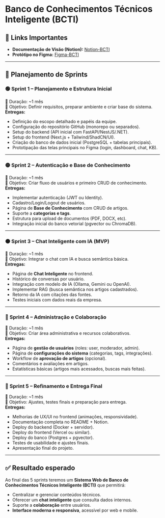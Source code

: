 # Banco de Conhecimentos Técnicos Inteligente (BCTI)

## 📌 Links Importantes
- **Documentação de Visão (Notion):** [Notion-BCTI](https://www.notion.so/Documento-de-Vis-o-Banco-de-Conhecimento-T-cnico-Inteligente-9fa5c04504a9460f826e28496e93fe9d?source=copy_link)  
- **Protótipo no Figma:** [Figma-BCTI](https://www.figma.com/design/YyMuWpLQ9j3jOzT3qSID3F/PJ_integrador?node-id=0-1&t=i0llnCYYjtMmTRwU-1)  

---

## 🚀 Planejamento de Sprints

### 🟢 Sprint 1 – Planejamento e Estrutura Inicial
📅 Duração: ~1 mês  
🎯 Objetivo: Definir requisitos, preparar ambiente e criar base do sistema.  
**Entregas:**
- Definição do escopo detalhado e papéis da equipe.  
- Configuração do repositório GitHub (monorepo ou separados).  
- Setup do backend (API inicial com FastAPI/NestJS/.NET).  
- Setup do frontend (Next.js + Tailwind/ShadCN/UI).  
- Criação do banco de dados inicial (PostgreSQL + tabelas principais).  
- Prototipação das telas principais no Figma (login, dashboard, chat, KB).  

---

### 🟡 Sprint 2 – Autenticação e Base de Conhecimento
📅 Duração: ~1 mês  
🎯 Objetivo: Criar fluxo de usuários e primeiro CRUD de conhecimento.  
**Entregas:**
- Implementar autenticação (JWT ou Identity).  
- Cadastro/Login/Logout de usuários.  
- Página de **Base de Conhecimento** com CRUD de artigos.  
- Suporte a **categorias e tags**.  
- Estrutura para upload de documentos (PDF, DOCX, etc).  
- Integração inicial do banco vetorial (pgvector ou ChromaDB).  

---

### 🟠 Sprint 3 – Chat Inteligente com IA (MVP)  
📅 Duração: ~1 mês  
🎯 Objetivo: Integrar o chat com IA e busca semântica básica.  
**Entregas:**
- Página de **Chat Inteligente** no frontend.  
- Histórico de conversas por usuário.  
- Integração com modelo de IA (Ollama, Gemini ou OpenAI).  
- Implementar RAG (busca semântica nos artigos cadastrados).  
- Retorno da IA com citações das fontes.  
- Testes iniciais com dados reais da empresa.  

---

### 🔵 Sprint 4 – Administração e Colaboração
📅 Duração: ~1 mês  
🎯 Objetivo: Criar área administrativa e recursos colaborativos.  
**Entregas:**
- Página de **gestão de usuários** (roles: user, moderador, admin).  
- Página de **configurações do sistema** (categorias, tags, integrações).  
- Workflow de **aprovação de artigos** (opcional).  
- Comentários e avaliações em artigos.  
- Estatísticas básicas (artigos mais acessados, buscas mais feitas).  

---

### 🔴 Sprint 5 – Refinamento e Entrega Final
📅 Duração: ~1 mês  
🎯 Objetivo: Ajustes, testes finais e preparação para entrega.  
**Entregas:**
- Melhorias de UX/UI no frontend (animações, responsividade).  
- Documentação completa no README + Notion.  
- Deploy do backend (Docker + servidor).  
- Deploy do frontend (Vercel ou similar).  
- Deploy do banco (Postgres + pgvector).  
- Testes de usabilidade e ajustes finais.  
- Apresentação final do projeto.  

---

## ✅ Resultado esperado
Ao final das 5 sprints teremos um **Sistema Web de Banco de Conhecimentos Técnicos Inteligente (BCTI)** que permitirá:
- Centralizar e gerenciar conteúdos técnicos.  
- Oferecer um **chat inteligente** que consulta dados internos.  
- Suporte a **colaboração** entre usuários.  
- **Interface moderna e responsiva**, acessível por web e mobile.  
